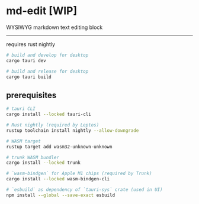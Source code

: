 # md-edit [WIP]

WYSIWYG markdown text editing block

---

requires rust nightly

```sh
# build and develop for desktop
cargo tauri dev

# build and release for desktop
cargo tauri build
```

## prerequisites

```sh
# tauri CLI
cargo install --locked tauri-cli

# Rust nightly (required by Leptos)
rustup toolchain install nightly --allow-downgrade

# WASM target
rustup target add wasm32-unknown-unknown

# trunk WASM bundler
cargo install --locked trunk

# `wasm-bindgen` for Apple M1 chips (required by Trunk)
cargo install --locked wasm-bindgen-cli

# `esbuild` as dependency of `tauri-sys` crate (used in UI)
npm install --global --save-exact esbuild
```
